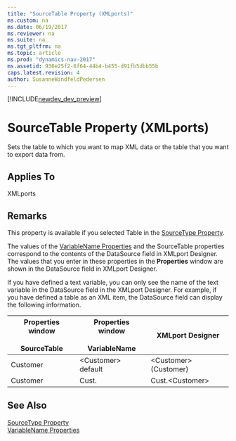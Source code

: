 ```yaml
---
title: "SourceTable Property (XMLports)"
ms.custom: na
ms.date: 06/19/2017
ms.reviewer: na
ms.suite: na
ms.tgt_pltfrm: na
ms.topic: article
ms.prod: "dynamics-nav-2017"
ms.assetid: 936e25f2-6f64-44b4-b455-d91fb5dbb55b
caps.latest.revision: 4
author: SusanneWindfeldPedersen
---
```


[!INCLUDE[newdev_dev_preview](../includes/newdev_dev_preview.md)]

# SourceTable Property (XMLports)
Sets the table to which you want to map XML data or the table that you want to export data from.  
  
## Applies To  
 XMLports  
  
## Remarks  
 This property is available if you selected Table in the [SourceType Property](devenv-sourcetype-property.md).  
  
 The values of the [VariableName Properties](devenv-variablename-properties.md) and the SourceTable properties correspond to the contents of the DataSource field in XMLport Designer. The values that you enter in these properties in the **Properties** window are shown in the DataSource field in XMLport Designer.  
  
 If you have defined a text variable, you can only see the name of the text variable in the DataSource field in the XMLport Designer. For example, if you have defined a table as an XML item, the DataSource field can display the following information.  
  
|Properties window<br /><br /> SourceTable|Properties window<br /><br /> VariableName|XMLport Designer|  
|---------------------------------------|----------------------------------------|----------------------|  
|Customer|\<Customer> default|\<Customer>\(Customer\)|  
|Customer|Cust.|Cust.\<Customer>|  
  
## See Also  
 [SourceType Property](devenv-sourcetype-property.md)   
 [VariableName Properties](devenv-variablename-properties.md)
